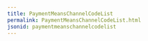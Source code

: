 ```yaml
---
title: PaymentMeansChannelCodeList
permalink: PaymentMeansChannelCodeList.html
jsonid: paymentmeanschannelcodelist
---
```

